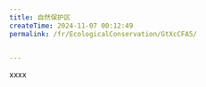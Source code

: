 ```yaml
---
title: 自然保护区
createTime: 2024-11-07 00:12:49
permalink: /fr/EcologicalConservation/GtXcCFA5/


---
```


xxxx